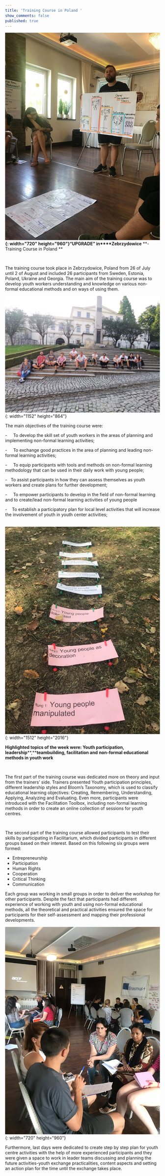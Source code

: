 ```yaml
---
title: 'Training Course in Poland '
show_comments: false
published: true
---
```


**![](/uploads/67467658-2260582707392452-3185486709827567616-n.jpg){: width="720" height="960"}“UPGRADE” in****Zebrzydowice** **-Training Course in Poland **

&nbsp;

The training course took place in Zebrzydowice, Poland from 26 of July until 2 of August and included 26 participants from Sweden, Estonia, Poland, Ukraine and Georgia. The main aim of the training course was to develop youth workers understanding and knowledge on various non-formal educational methods and on ways of using them.

![](/uploads/img-2462.JPG){: width="1152" height="864"}

The main objectives of the training course were:

\- &nbsp; &nbsp; To develop the skill set of youth workers in the areas of planning and implementing non-formal learning activities;

\- &nbsp; &nbsp; To exchange good practices in the area of planning and leading non-formal learning activities;

\- &nbsp; &nbsp; To equip participants with tools and methods on non-formal learning methodology that can be used in their daily work with young people;

\- &nbsp; To assist participants in how they can assess themselves as youth workers and create plans for further development;

\- &nbsp; &nbsp; To empower participants to develop in the field of non-formal learning and to create/lead non-formal learning activities of young people

\- &nbsp;&nbsp; To establish a participatory plan for local level activities that will increase the involvement of youth in youth center activities;

&nbsp; &nbsp; &nbsp; &nbsp;![](/uploads/image11.jpg){: width="1512" height="2016"}

**Highlighted topics of the week were: Youth participation, leadership****,****teambuilding, facilitation and** **non-formal educational methods in youth work**

&nbsp;

The first part of the training course was dedicated more on theory and input from the trainers’ side. Trainers presented Youth participation principles, different leadership styles and Bloom’s Taxonomy, which is used to classify educational learning objectives: Creating, Remembering, Understanding, Applying, Analyzing and Evaluating. Even more, participants were introduced with the Facilitation Toolbox, including non-formal learning methods in order to create an online collection of sessions for youth centres.

&nbsp;

The second part of the training course allowed participants to test their skills by participating in Facilitarium, which divided participants in different groups based on their interest. Based on this following six groups were formed:

* Entrepreneurship
* Participation
* Human Rights
* Cooperation
* Critical Thinking
* Communication

Each group was working in small groups in order to deliver the workshop for other participants. Despite the fact that participants had different experience of working with youth and using non-formal educational methods, all the theoretical and practical activities ensured the space for participants for their self-assessment and mapping their professional developments.

![](/uploads/67478501-2114694485491400-8513964201151037440-n.jpg){: width="720" height="960"}

Furthermore, last days were dedicated to create step by step plan for youth centre activities with the help of more experienced participants and they were given a space to work in leader teams discussing and planning the future activities-youth exchange practicalities, content aspects and setting an action plan for the time until the exchange takes place.&nbsp;&nbsp;

&nbsp;

&nbsp;